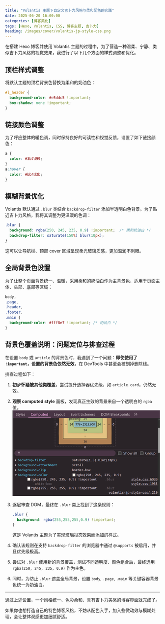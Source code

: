 ```yaml
---
title: "Volantis 主题下自定义吉卜力风格与柔和配色的实践"
date: 2025-06-20 16:00:00
categories: [博客美化]
tags: [Hexo, Volantis, CSS, 博客主题, 吉卜力]
headimg: /images/cover/volantis-jp-style-css.png
---
```


在搭建 Hexo 博客并使用 Volantis 主题的过程中，为了营造一种温柔、宁静、类似吉卜力风格的视觉效果，我进行了以下几个方面的样式调整和优化。

## 顶栏样式调整

将默认主题的顶栏背景色替换为柔和的奶油色：

```css
#l_header {
  background-color: #e5ddc5 !important;
  box-shadow: none !important;
}
```

## 链接颜色调整

为了呼应整体的暖色调，同时保持良好的可读性和视觉反馈，设置了如下链接颜色：

```css
a {
  color: #3b7d99;
}
a:hover {
  color: #bb4d3b;
}
```

## 模糊背景优化

Volantis 默认通过 `.blur` 类结合 `backdrop-filter` 添加半透明白色背景。为了贴近吉卜力风格，我将其调整为更温暖的色调：

```css
.blur {
  background: rgba(250, 245, 235, 0.9) !important;  /* 柔和奶油白 */
  backdrop-filter: saturate(150%) blur(10px);
}
```

这可以让导航栏、顶部 cover 区域呈现柔光玻璃质感，更加温润不刺眼。

## 全局背景色设置

为了让整个页面背景统一、温暖，采用柔和的奶油白作为主背景色，适用于页面主体、头部、底部等区域：

```css
body,
.page,
.header,
.footer,
.main {
  background-color: #fff8e7 !important; /* 奶油白 */
}
```

## 背景色覆盖说明：问题定位与排查过程

在设置 `body` 或 `article` 的背景色时，我遇到了一个问题：**即使使用了 `!important`，设置的背景色依然无效**，在 DevTools 中甚至会被划掉删除线。

 排查过程如下：

1. **初步怀疑被其他类覆盖**，尝试提升选择器优先级，如 `article.card`，仍然无效。
2. **观察 computed style** 面板，发现真正生效的背景来自一个透明白的 `rgba` 值。
    ![computed style](../../../../images/screenshot/2025-06-23_15-08_volantis-jp-style-css.png)
3. 逐层审查 DOM，最终在 `.blur` 类上找到了这条规则：

   ```css
   .blur {
     background: rgba(255,255,255,0.9) !important;
   }
   ```

   这是 Volantis 主题为了实现玻璃拟态效果而添加的样式。

4. 确认该规则在支持 `backdrop-filter` 的浏览器中通过 `@supports` 被启用，并且优先级极高。
5. 尝试对 `.blur` 使用新的背景覆盖，测试不同透明度、颜色组合后，最终选用 `rgba(250, 245, 235, 0.9)` 作为主色。
6. 同时，为防止 `.blur` 遮盖全局背景，设置 `body`, `.page`, `.main` 等关键容器背景色统一为奶油白。

---

通过上述设置，一个风格统一、色彩柔和、具有吉卜力美感的博客界面就完成了。

如果你也想打造自己的特色博客风格，不妨从配色入手，加入些微动效与模糊处理，会让整体观感更加细腻舒适。

